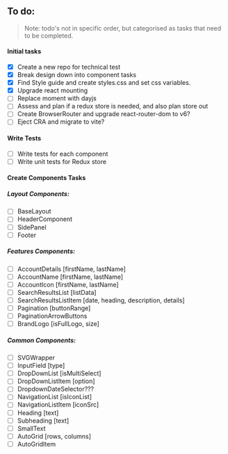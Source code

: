 ## To do:

> Note: todo's not in specific order, but categorised as tasks that need to be completed.

#### Initial tasks

- [x] Create a new repo for technical test
- [x] Break design down into component tasks
- [x] Find Style guide and create styles.css and set css variables.
- [x] Upgrade react mounting
- [ ] Replace moment with dayjs
- [ ] Assess and plan if a redux store is needed, and also plan store out
- [ ] Create BrowserRouter and upgrade react-router-dom to v6?
- [ ] Eject CRA and migrate to vite?

#### Write Tests

- [ ] Write tests for each component
- [ ] Write unit tests for Redux store

#### Create Components Tasks

##### Layout Components:

- [ ] BaseLayout
- [ ] HeaderComponent
- [ ] SidePanel
- [ ] Footer

##### Features Components:

- [ ] AccountDetails [firstName, lastName]
- [ ] AccountName [firstName, lastName]
- [ ] AccountIcon [firstName, lastName]
- [ ] SearchResultsList [listData]
- [ ] SearchResultsListItem [date, heading, description, details]
- [ ] Pagination [buttonRange]
- [ ] PaginationArrowButtons
- [ ] BrandLogo [isFullLogo, size]

##### Common Components:

- [ ] SVGWrapper
- [ ] InputField [type]
- [ ] DropDownList [isMultiSelect]
- [ ] DropDownListItem [option]
- [ ] DropdownDateSelector???
- [ ] NavigationList [isIconList]
- [ ] NavigationListItem [iconSrc]
- [ ] Heading [text]
- [ ] Subheading [text]
- [ ] SmallText
- [ ] AutoGrid [rows, columns]
- [ ] AutoGridItem
